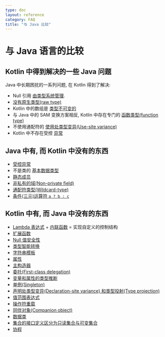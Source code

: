 ```yaml
---
type: doc
layout: reference
category: FAQ
title: "与 Java 比较"
---
```


# 与 Java 语言的比较

## Kotlin 中得到解决的一些 Java 问题

Java 中长期困扰的一系列问题, 在 Kotlin 得到了解决:

* Null 引用 [由类型系统管理](null-safety.html).
* [没有原生类型(raw type)](java-interop.html)
* Kotlin 中的数组是 [类型不可变的](basic-types.html#arrays)
* 与 Java 中的 SAM 变换方案相反, Kotlin 中存在专门的 [函数类型(function type)](lambdas.html#function-types)
* 不使用通配符的 [使用处类型变异(Use-site variance)](generics.html#use-site-variance-type-projections)
* Kotlin 中不存在受控 [异常](exceptions.html)

## Java 中有, 而 Kotlin 中没有的东西

* [受控异常](exceptions.html)
* 不是类的 [基本数据类型](basic-types.html)
* [静态成员](classes.html)
* [非私有的域(Non-private field)](properties.html)
* [通配符类型(Wildcard-type)](generics.html)
* [条件(三元)运算符 `a ? b : c`](control-flow.html#if-expression)

## Kotlin 中有, 而 Java 中没有的东西

* [Lambda 表达式](lambdas.html) + [内联函数](inline-functions.html) = 实现自定义的控制结构
* [扩展函数](extensions.html)
* [Null 值安全性](null-safety.html)
* [类型智能转换](typecasts.html)
* [字符串模板](basic-types.html#strings)
* [属性](properties.html)
* [主构造器](classes.html)
* [委托(First-class delegation)](delegation.html)
* [变量和属性的类型推断](basic-types.html)
* [单例(Singleton)](object-declarations.html)
* [声明处类型变异(Declaration-site variance) 和类型投射(Type projection)](generics.html)
* [值范围表达式](ranges.html)
* [操作符重载](operator-overloading.html)
* [同伴对象(Companion object)](classes.html#companion-objects)
* [数据类](data-classes.html)
* [集合的接口定义区分为只读集合与可变集合](collections-overview.html)
* [协程](coroutines.html)
